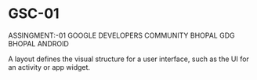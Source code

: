# GSC-01
ASSINGMENT:-01
GOOGLE DEVELOPERS COMMUNITY BHOPAL
GDG BHOPAL ANDROID
 
 
 A layout defines the visual structure for a user interface, such as the UI for an activity or app widget.
 
 
 

 
